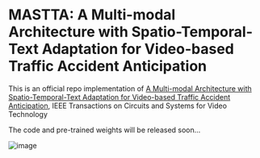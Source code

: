 # MASTTA: A Multi-modal Architecture with Spatio-Temporal-Text Adaptation for Video-based Traffic Accident Anticipation
This is an official repo implementation of [A Multi-modal Architecture with Spatio-Temporal-Text Adaptation for Video-based Traffic Accident Anticipation](https://ieeexplore.ieee.org/abstract/document/10933925), IEEE Transactions on Circuits and Systems for Video Technology

The code and pre-trained weights will be released soon...


![image](https://github.com/user-attachments/assets/49df8b29-e2ec-4184-80ba-f23a9933bf25)
